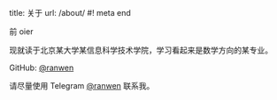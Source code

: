 title: 关于
url: /about/
#! meta end

前 oier

现就读于北京某大学某信息科学技术学院，学习看起来是数学方向的某专业。

GitHub: [@ranwen](https://github.com/ranwen)



请尽量使用 Telegram [@ranwen](https://t.me/ranwen) 联系我。

